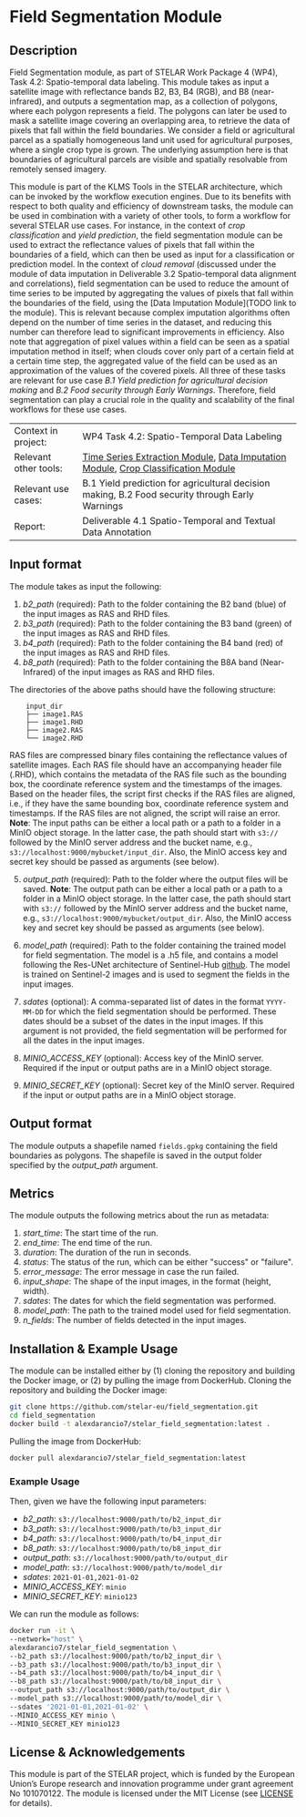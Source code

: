 # Field Segmentation Module
## Description
Field Segmentation module, as part of STELAR Work Package 4 (WP4), Task 4.2: Spatio-temporal data labeling.
This module takes as input a satellite image with reflectance bands B2, B3, B4 (RGB), and B8 (near-infrared), and outputs a segmentation map, as a collection of polygons, where each polygon represents a field. 
The polygons can later be used to mask a satellite image covering an overlapping area, to retrieve the data of pixels that fall within the field boundaries. 
We consider a field or agricultural parcel as a spatially homogeneous land unit used for agricultural purposes, where a single crop type is grown. The underlying assumption here is that boundaries of agricultural parcels are visible and spatially resolvable from remotely sensed imagery.

This module is part of the KLMS Tools in the STELAR architecture, which can be invoked by the workflow execution engines. Due to its benefits with respect to both quality and efficiency of downstream tasks, the module can be used in combination with a
variety of other tools, to form a workflow for several STELAR use cases. For instance, in the context of *crop classification* and *yield prediction*, the field segmentation module can be used to extract the reflectance values of pixels that fall within the boundaries of a field, which can then be used as input for a classification or prediction model. 
In the context of *cloud removal* (discussed under the module of data imputation in Deliverable 3.2 Spatio-temporal data alignment and correlations), field segmentation can be used to reduce the amount of time series to be imputed by aggregating the values of pixels that fall within the boundaries of the field, using the [Data Imputation Module](TODO link to the module).
This is relevant because complex imputation algorithms often depend on the number of time series in the dataset, and reducing this number can therefore lead to significant improvements in efficiency. 
Also note that aggregation of pixel values within a field can be seen as a spatial imputation method in itself; when clouds cover only part of a certain field at a certain time step, the aggregated value of the field can be used as an approximation of
the values of the covered pixels. 
All three of these tasks are relevant for use case *B.1 Yield prediction for agricultural decision making* and *B.2 Food security through Early Warnings*. 
Therefore, field segmentation can play a crucial role in the quality and scalability of the final workflows for these use
cases.

|  |  |
| --- | --- |
| Context in project: | WP4 Task 4.2: Spatio-Temporal Data Labeling |
| Relevant other tools: | [Time Series Extraction Module](https://github.com/stelar-eu/spatiotemporal_timeseries_extraction), [Data Imputation Module](TODO:LINK), [Crop Classification Module](TODO:LINK) |
| Relevant use cases: | B.1 Yield prediction for agricultural decision making, B.2 Food security through Early Warnings |
| Report: | Deliverable 4.1 Spatio-Temporal and Textual Data Annotation |

## Input format
The module takes as input the following:
1. *b2_path* (required): Path to the folder containing the B2 band (blue) of the input images as RAS and RHD files.
2. *b3_path* (required): Path to the folder containing the B3 band (green) of the input images as RAS and RHD files.
3. *b4_path* (required): Path to the folder containing the B4 band (red) of the input images as RAS and RHD files.
4. *b8_path* (required): Path to the folder containing the B8A band (Near-Infrared) of the input images as RAS and RHD files.

The directories of the above paths should have the following structure:
```
    input_dir
    ├── image1.RAS
    ├── image1.RHD
    ├── image2.RAS
    └── image2.RHD
```
RAS files are compressed binary files containing the reflectance values of satellite images. 
Each RAS file should have an accompanying header file (.RHD), which contains the metadata of the RAS file such as the bounding box, the coordinate reference system and the timestamps of the images. 
Based on the header files, the script first checks if the RAS files are aligned, i.e., if they have the same bounding box, coordinate reference system and timestamps. 
If the RAS files are not aligned, the script will raise an error.
**Note**: The input paths can be either a local path or a path to a folder in a MinIO object storage. In the latter case, the path should start with `s3://` followed by the MinIO server address and the bucket name, e.g., `s3://localhost:9000/mybucket/input_dir`. Also, the MinIO access key and secret key should be passed as arguments (see below).

5. *output_path* (required): Path to the folder where the output files will be saved. 
**Note**: The output path can be either a local path or a path to a folder in a MinIO object storage. In the latter case, the path should start with `s3://` followed by the MinIO server address and the bucket name, e.g., `s3://localhost:9000/mybucket/output_dir`. Also, the MinIO access key and secret key should be passed as arguments (see below).

6. *model_path* (required): Path to the folder containing the trained model for field segmentation. The model is a .h5 file, and contains a model following the Res-UNet architecture of Sentinel-Hub [github](https://github.com/sentinel-hub/field-delineation). The model is trained on Sentinel-2 images and is used to segment the fields in the input images.

7. *sdates* (optional): A comma-separated list of dates in the format `YYYY-MM-DD` for which the field segmentation should be performed. These dates should be a subset of the dates in the input images. If this argument is not provided, the field segmentation will be performed for all the dates in the input images.

8. *MINIO_ACCESS_KEY* (optional): Access key of the MinIO server. Required if the input or output paths are in a MinIO object storage.

9. *MINIO_SECRET_KEY* (optional): Secret key of the MinIO server. Required if the input or output paths are in a MinIO object storage.

## Output format
The module outputs a shapefile named `fields.gpkg`  containing the field boundaries as polygons. The shapefile is saved in the output folder specified by the *output_path* argument.

## Metrics
The module outputs the following metrics about the run as metadata:
1. *start_time*: The start time of the run.
2. *end_time*: The end time of the run.
3. *duration*: The duration of the run in seconds.
4. *status*: The status of the run, which can be either "success" or "failure".
5. *error_message*: The error message in case the run failed.
6. *input_shape*: The shape of the input images, in the format (height, width).
7. *sdates*: The dates for which the field segmentation was performed.
8. *model_path*: The path to the trained model used for field segmentation.
9. *n_fields*: The number of fields detected in the input images.

## Installation & Example Usage
The module can be installed either by (1) cloning the repository and building the Docker image, or (2) by pulling the image from DockerHub.
Cloning the repository and building the Docker image:
```bash
git clone https://github.com/stelar-eu/field_segmentation.git
cd field_segmentation
docker build -t alexdarancio7/stelar_field_segmentation:latest .
```
Pulling the image from DockerHub:
```bash
docker pull alexdarancio7/stelar_field_segmentation:latest
```
### Example Usage
Then, given we have the following input parameters:
- *b2_path*: `s3://localhost:9000/path/to/b2_input_dir`
- *b3_path*: `s3://localhost:9000/path/to/b3_input_dir`
- *b4_path*: `s3://localhost:9000/path/to/b4_input_dir`
- *b8_path*: `s3://localhost:9000/path/to/b8_input_dir`
- *output_path*: `s3://localhost:9000/path/to/output_dir`
- *model_path*: `s3://localhost:9000/path/to/model_dir`
- *sdates*: `2021-01-01,2021-01-02`
- *MINIO_ACCESS_KEY*: `minio`
- *MINIO_SECRET_KEY*: `minio123`

We can run the module as follows:
```bash
docker run -it \
--network="host" \
alexdarancio7/stelar_field_segmentation \
--b2_path s3://localhost:9000/path/to/b2_input_dir \
--b3_path s3://localhost:9000/path/to/b3_input_dir \
--b4_path s3://localhost:9000/path/to/b4_input_dir \
--b8_path s3://localhost:9000/path/to/b8_input_dir \
--output_path s3://localhost:9000/path/to/output_dir \
--model_path s3://localhost:9000/path/to/model_dir \
--sdates '2021-01-01,2021-01-02' \
--MINIO_ACCESS_KEY minio \
--MINIO_SECRET_KEY minio123
```

## License & Acknowledgements
This module is part of the STELAR project, which is funded by the European Union’s Europe research and innovation programme under grant agreement No 101070122.
The module is licensed under the MIT License (see [LICENSE](LICENSE) for details).